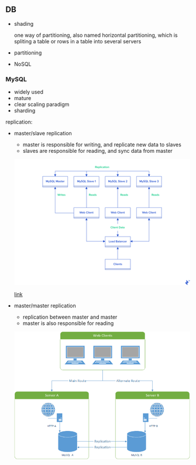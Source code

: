 ## DB

- shading
    
    one way of partitioning, also named horizontal partitioning, which is spliting a table or rows in a table into several servers

- partitioning
- NoSQL

### MySQL

- widely used
- mature
- clear scaling paradigm
- sharding

replication:

- master/slave replication
    - master is responsible for writing, and replicate new data to slaves
    - slaves are responsible for reading, and sync data from master

    ![img](./img/mysql_master_slave_replication.png)

    [link](https://www.toptal.com/mysql/mysql-master-slave-replication-tutorial)

- master/master replication
    - replication between master and master
    - master is also responsible for reading

    ![img](./img/mysql_master_master_replication.png)